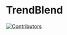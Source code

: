 # TrendBlend
[![Contributors](https://contrib.rocks/image?repo=kunalshah017/TrendBlend)](https://github.com/kunalshah017/TrendBlend/graphs/contributors)
